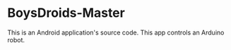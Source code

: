 # BoysDroids-Master
This is an Android application's source code. This app controls an Arduino robot.
